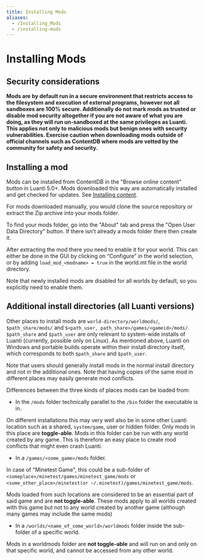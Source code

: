 ```yaml
---
title: Installing Mods
aliases:
  - /Installing_Mods
  - /installing-mods
---
```


# Installing Mods

## Security considerations

**Mods are by default run in a secure environment that restricts access to the filesystem and execution of external programs, however not all sandboxes are 100% secure. Additionally do not mark mods as trusted or disable mod security altogether if you are not aware of what you are doing, as they will run un-sandboxed at the same privileges as Luanti. This applies not only to malicious mods but benign ones with security vulnerabilities. Exercise caution when downloading mods outside of official channels such as ContentDB where mods are vetted by the community for safety and security.**

## Installing a mod

Mods can be installed from ContentDB in the "Browse online content" button in Luanti 5.0+. Mods downloaded this way are automatically installed and get checked for updates. See [Installing content](https://content.luanti.org/help/installing/).

For mods downloaded manually, you would clone the source repository or extract the Zip archive into your mods folder.

To find your mods folder, go into the "About" tab and press the "Open User Data Directory" button. If there isn't already a mods folder there then create it.

After extracting the mod there you need to enable it for your world. This can either be done in the GUI by clicking on “Configure” in the world selection, or by adding `load_mod_<modname> = true` in the world.mt file in the world directory.

Note that newly installed mods are disabled for all worlds by default, so you explicitly need to enable them.

## Additional install directories (all Luanti versions)

Other places to install mods are `world-directory/worldmods/`, `$path_share/mods/` and `$<path_user, path_share>/games/<gameid>/mods/`. `$path_share` and `$path_user` are only relevant to system-wide installs of Luanti (currently, possible only on Linux). As mentioned above, Luanti on Windows and portable builds operate within their install directory itself, which corresponds to both `$path_share` and `$path_user`.

Note that users should generally install mods in the normal install directory and not in the additional ones. Note that having copies of the same mod in different places may easily generate mod conflicts.

Differences between the three kinds of places mods can be loaded from:

- In the `/mods` folder technically parallel to the `/bin` folder the executable is in.

On different installations this may very well also be in some other Luanti location such as a shared, `system/game`, user or hidden folder. Only mods in this place are **toggle-able**. Mods in this folder can be run with any world created by any game. This is therefore an easy place to create mod conflicts that might even crash Luanti.

- In a `/games/<some_game>/mods` folder.

In case of "Minetest Game", this could be a sub-folder of `<someplace>/minetest/games/minetest_game/mods` or `<some_other_place>/minetest(or ~/.minetest)/games/minetest_game/mods`.

Mods loaded from such locations are considered to be an essential part of said game and are **not toggle-able**. These mods apply to all worlds created with this game but not to any world created by another game (although many games may include the same mods)

- In a `/worlds/<name_of_some_world>/worldmods` folder inside the sub-folder of a specific world.

Mods in a worldmods folder are **not toggle-able** and will run on and only on that specific world, and cannot be accessed from any other world.
